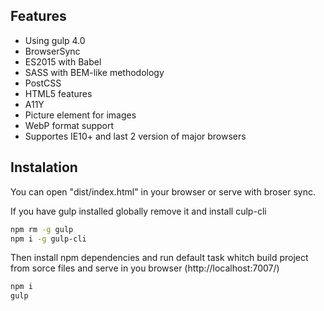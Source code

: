 ## Features
- Using gulp 4.0
- BrowserSync
- ES2015 with Babel
- SASS with BEM-like methodology
- PostCSS
- HTML5 features
- A11Y
- Picture element for images
- WebP format support
- Supportes IE10+ and last 2 version of major browsers

## Instalation
You can open "dist/index.html" in your browser or serve with broser sync.

If you have gulp installed globally remove it and install culp-cli

```bash
npm rm -g gulp
npm i -g gulp-cli
```

Then install npm dependencies and run default task whitch build project from sorce files and serve in you browser (http://localhost:7007/)

```bash
npm i
gulp
```
